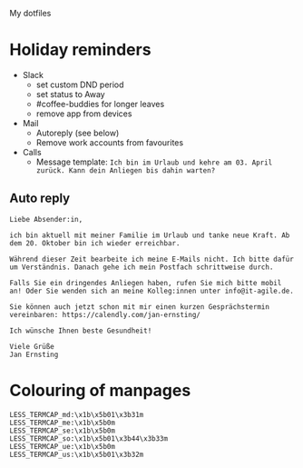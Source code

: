 My dotfiles

# Holiday reminders

* Slack
  * set custom DND period
  * set status to Away
  * #coffee-buddies for longer leaves
  * remove app from devices
* Mail
  * Autoreply (see below)
  * Remove work accounts from favourites
* Calls
  * Message template: `Ich bin im Urlaub und kehre am 03. April zurück. Kann dein Anliegen bis dahin warten?`

## Auto reply

```
Liebe Absender:in,

ich bin aktuell mit meiner Familie im Urlaub und tanke neue Kraft. Ab dem 20. Oktober bin ich wieder erreichbar.

Während dieser Zeit bearbeite ich meine E-Mails nicht. Ich bitte dafür um Verständnis. Danach gehe ich mein Postfach schrittweise durch.

Falls Sie ein dringendes Anliegen haben, rufen Sie mich bitte mobil an! Oder Sie wenden sich an meine Kolleg:innen unter info@it-agile.de.

Sie können auch jetzt schon mit mir einen kurzen Gesprächstermin vereinbaren: https://calendly.com/jan-ernsting/

Ich wünsche Ihnen beste Gesundheit!

Viele Grüße
Jan Ernsting
```

# Colouring of manpages

```LESS_TERMCAP_mb:\x1b\x5b01\x3b31m
LESS_TERMCAP_md:\x1b\x5b01\x3b31m
LESS_TERMCAP_me:\x1b\x5b0m
LESS_TERMCAP_se:\x1b\x5b0m
LESS_TERMCAP_so:\x1b\x5b01\x3b44\x3b33m
LESS_TERMCAP_ue:\x1b\x5b0m
LESS_TERMCAP_us:\x1b\x5b01\x3b32m
```
